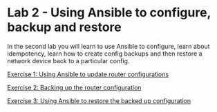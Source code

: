 # Lab 2 - Using Ansible to configure, backup and restore

In the second lab you will learn to use Ansible to configure, learn about idempotency, learn how to create config backups and then restore a network device back to a particular config.

[Exercise 1: Using Ansible to update router configurations](./exercise01-config)

[Exercise 2: Backing up the router configuration](./exercise02-backup)

[Exercise 3: Using Ansible to restore the backed up configuration](./exercise03-restore)
